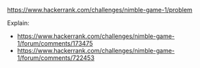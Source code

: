 https://www.hackerrank.com/challenges/nimble-game-1/problem

Explain:

- https://www.hackerrank.com/challenges/nimble-game-1/forum/comments/173475
- https://www.hackerrank.com/challenges/nimble-game-1/forum/comments/722453
